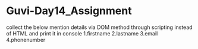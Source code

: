 # Guvi-Day14_Assignment

collect the below mention details via DOM method through scripting instead of HTML and print it in console
1.firstname
2.lastname
3.email
4.phonenumber
